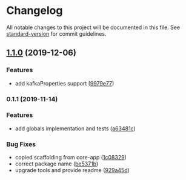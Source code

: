 # Changelog

All notable changes to this project will be documented in this file. See [standard-version](https://github.com/conventional-changelog/standard-version) for commit guidelines.

## [1.1.0](https://github.com/Holonis/core-app-globals/compare/0.1.1...1.1.0) (2019-12-06)


### Features

* add kafkaProperties support ([9979e77](https://github.com/Holonis/core-app-globals/commit/9979e773d6714e6c4713e6496617eb9abb4f33e1))

### 0.1.1 (2019-11-14)


### Features

* add globals implementation and tests ([a63481c](https://github.com/Holonis/core-app-globals/commit/a63481c007488c576bdd213910888802bad0493e))


### Bug Fixes

* copied scaffolding from core-app ([1c08329](https://github.com/Holonis/core-app-globals/commit/1c083298097a4cf5cabdb06c7dab566235fed0b1))
* correct package name ([be5371b](https://github.com/Holonis/core-app-globals/commit/be5371bea6fe7a7ff0b6af9c1ef25756a7a277c9))
* upgrade tools and provide readme ([929a45d](https://github.com/Holonis/core-app-globals/commit/929a45de8a8a3443f2a2a0b99dbe74e24b126d85))
